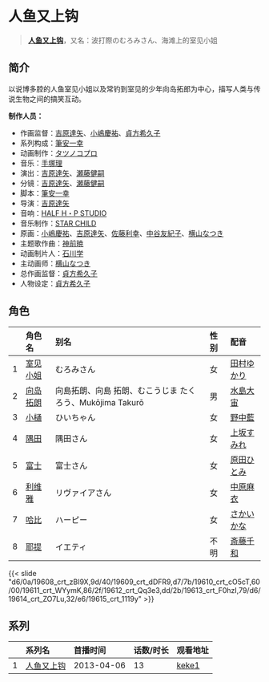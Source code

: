 # 人鱼又上钩


> <u>**[人鱼又上钩](https://bgm.tv/subject/59632)**</u>，又名：波打際のむろみさん、海滩上的室见小姐

## 简介

以说博多腔的人鱼室见小姐以及常钓到室见的少年向岛拓郎为中心，描写人类与传说生物之间的搞笑互动。

**制作人员：**
- 作画监督：[吉原達矢](https://bgm.tv/person/11315)、[小嶋慶祐](https://bgm.tv/person/12515)、[貞方希久子](https://bgm.tv/person/3623)
- 系列构成：[筆安一幸](https://bgm.tv/person/3358)
- 动画制作：[タツノコプロ](https://bgm.tv/person/696)
- 音乐：[手塚理](https://bgm.tv/person/174)
- 演出：[吉原達矢](https://bgm.tv/person/11315)、[瀬藤健嗣](https://bgm.tv/person/18097)
- 分镜：[吉原達矢](https://bgm.tv/person/11315)、[瀬藤健嗣](https://bgm.tv/person/18097)
- 脚本：[筆安一幸](https://bgm.tv/person/3358)
- 导演：[吉原達矢](https://bgm.tv/person/11315)
- 音响：[HALF H・P STUDIO](https://bgm.tv/person/13619)
- 音乐制作：[STAR CHILD](https://bgm.tv/person/196)
- 原画：[小嶋慶祐](https://bgm.tv/person/12515)、[吉原達矢](https://bgm.tv/person/11315)、[佐藤利幸](https://bgm.tv/person/3205)、[中谷友紀子](https://bgm.tv/person/13189)、[横山なつき](https://bgm.tv/person/49768)
- 主题歌作曲：[神前暁](https://bgm.tv/person/3287)
- 动画制片人：[石川学](https://bgm.tv/person/11939)
- 主动画师：[横山なつき](https://bgm.tv/person/49768)
- 总作画监督：[貞方希久子](https://bgm.tv/person/3623)
- 人物设定：[貞方希久子](https://bgm.tv/person/3623)

## 角色

|     |   角色名   |   别名  | 性别 |  配音  |
|:--- |:------  |:----      |:---  |:--   |
| 1 | [室见小姐](https://bgm.tv/character/19608) | むろみさん | 女 | [田村ゆかり](https://bgm.tv/person/3965) |
| 2 | [向岛拓朗](https://bgm.tv/character/19609) | 向島拓朗、向島 拓朗、むこうじま たくろう、Mukōjima Takurō | 男 | [水島大宙](https://bgm.tv/person/4260) |
| 3 | [小樋](https://bgm.tv/character/19610) | ひいちゃん | 女 | [野中藍](https://bgm.tv/person/4371) |
| 4 | [隅田](https://bgm.tv/character/19611) | 隅田さん | 女 | [上坂すみれ](https://bgm.tv/person/7307) |
| 5 | [富士](https://bgm.tv/character/19612) | 富士さん | 女 | [原田ひとみ](https://bgm.tv/person/5206) |
| 6 | [利维雅](https://bgm.tv/character/19613) | リヴァイアさん | 女 | [中原麻衣](https://bgm.tv/person/4145) |
| 7 | [哈比](https://bgm.tv/character/19614) | ハーピー | 女 | [さかいかな](https://bgm.tv/person/5596) |
| 8 | [耶提](https://bgm.tv/character/19615) | イエティ | 不明 | [斎藤千和](https://bgm.tv/person/4249) |

{{< slide "d6/0a/19608_crt_zBI9X,9d/40/19609_crt_dDFR9,d7/7b/19610_crt_cO5cT,60/00/19611_crt_WYymK,86/2f/19612_crt_Qq3e3,dd/2b/19613_crt_F0hzI,79/d6/19614_crt_ZO7Lu,32/e6/19615_crt_1119y" >}}

## 系列

|     | 系列名   | 首播时间       | 话数/时长 | 观看地址                                                    |
| :-- | :---- | :--------- | :---- | :------------------------------------------------------ |
| 1   |[人鱼又上钩](https://bgm.tv/subject/59632)| 2013-04-06 | 13    | [keke1](https://www.keke1.app/play/21453-4-150673.html) |



